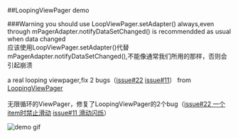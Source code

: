 ##LoopingViewPager demo

###Warning
you should use LoopViewPager.setAdapter() always,even through mPagerAdapter.notifyDataSetChanged() is recommendded as usual when data changed</br>
应该使用LoopViewPager.setAdapter()代替mPagerAdapter.notifyDataSetChanged(),不能像通常我们所用的那样，否则会引起崩溃

a real looping viewpager,fix 2 bugs（[issue#22](https://github.com/imbryk/LoopingViewPager/issues/22)  [issue#11](https://github.com/imbryk/LoopingViewPager/issues/11)） from [LoopingViewPager](https://github.com/imbryk/LoopingViewPager)</br></br>
无限循环的ViewPager，修复了LoopingViewPager的2个bug（[issue#22 一个item时禁止滑动](https://github.com/imbryk/LoopingViewPager/issues/22) [issue#11 滑动闪烁](https://github.com/imbryk/LoopingViewPager/issues/11)）

![demo gif](https://github.com/TracyZhangLei/LoopViewPager/blob/master/screen_record.gif)
